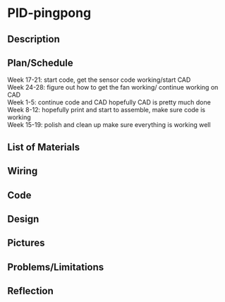 # PID-pingpong
## Description 

## Plan/Schedule 
Week 17-21: start code, get the sensor code working/start CAD                                                                                                             
Week 24-28: figure out how to get the fan working/ continue working on CAD                                                                                               
Week 1-5: continue code and CAD hopefully CAD is pretty much done                                                                                                         
Week 8-12: hopefully print and start to assemble, make sure code is working                                                                                               
Week 15-19: polish and clean up make sure everything is working well


## List of Materials 

## Wiring 

## Code 

## Design 

## Pictures

## Problems/Limitations 

## Reflection
